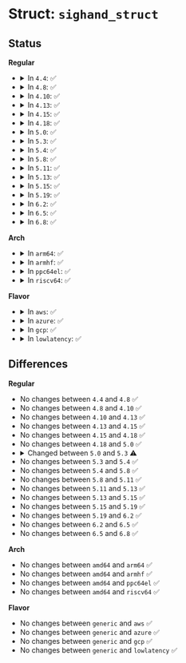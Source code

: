 # Struct: <code>sighand_struct</code>

## Status
<b>Regular</b>
<ul>
<li>
<details>
<summary>In <code>4.4</code>: ✅</summary>

```c
struct sighand_struct {
    atomic_t count;
    struct k_sigaction action[64];
    spinlock_t siglock;
    wait_queue_head_t signalfd_wqh;
};
```
</details>
</li>
<li>
<details>
<summary>In <code>4.8</code>: ✅</summary>

```c
struct sighand_struct {
    atomic_t count;
    struct k_sigaction action[64];
    spinlock_t siglock;
    wait_queue_head_t signalfd_wqh;
};
```
</details>
</li>
<li>
<details>
<summary>In <code>4.10</code>: ✅</summary>

```c
struct sighand_struct {
    atomic_t count;
    struct k_sigaction action[64];
    spinlock_t siglock;
    wait_queue_head_t signalfd_wqh;
};
```
</details>
</li>
<li>
<details>
<summary>In <code>4.13</code>: ✅</summary>

```c
struct sighand_struct {
    atomic_t count;
    struct k_sigaction action[64];
    spinlock_t siglock;
    wait_queue_head_t signalfd_wqh;
};
```
</details>
</li>
<li>
<details>
<summary>In <code>4.15</code>: ✅</summary>

```c
struct sighand_struct {
    atomic_t count;
    struct k_sigaction action[64];
    spinlock_t siglock;
    wait_queue_head_t signalfd_wqh;
};
```
</details>
</li>
<li>
<details>
<summary>In <code>4.18</code>: ✅</summary>

```c
struct sighand_struct {
    atomic_t count;
    struct k_sigaction action[64];
    spinlock_t siglock;
    wait_queue_head_t signalfd_wqh;
};
```
</details>
</li>
<li>
<details>
<summary>In <code>5.0</code>: ✅</summary>

```c
struct sighand_struct {
    atomic_t count;
    struct k_sigaction action[64];
    spinlock_t siglock;
    wait_queue_head_t signalfd_wqh;
};
```
</details>
</li>
<li>
<details>
<summary>In <code>5.3</code>: ✅</summary>

```c
struct sighand_struct {
    spinlock_t siglock;
    refcount_t count;
    wait_queue_head_t signalfd_wqh;
    struct k_sigaction action[64];
};
```
</details>
</li>
<li>
<details>
<summary>In <code>5.4</code>: ✅</summary>

```c
struct sighand_struct {
    spinlock_t siglock;
    refcount_t count;
    wait_queue_head_t signalfd_wqh;
    struct k_sigaction action[64];
};
```
</details>
</li>
<li>
<details>
<summary>In <code>5.8</code>: ✅</summary>

```c
struct sighand_struct {
    spinlock_t siglock;
    refcount_t count;
    wait_queue_head_t signalfd_wqh;
    struct k_sigaction action[64];
};
```
</details>
</li>
<li>
<details>
<summary>In <code>5.11</code>: ✅</summary>

```c
struct sighand_struct {
    spinlock_t siglock;
    refcount_t count;
    wait_queue_head_t signalfd_wqh;
    struct k_sigaction action[64];
};
```
</details>
</li>
<li>
<details>
<summary>In <code>5.13</code>: ✅</summary>

```c
struct sighand_struct {
    spinlock_t siglock;
    refcount_t count;
    wait_queue_head_t signalfd_wqh;
    struct k_sigaction action[64];
};
```
</details>
</li>
<li>
<details>
<summary>In <code>5.15</code>: ✅</summary>

```c
struct sighand_struct {
    spinlock_t siglock;
    refcount_t count;
    wait_queue_head_t signalfd_wqh;
    struct k_sigaction action[64];
};
```
</details>
</li>
<li>
<details>
<summary>In <code>5.19</code>: ✅</summary>

```c
struct sighand_struct {
    spinlock_t siglock;
    refcount_t count;
    wait_queue_head_t signalfd_wqh;
    struct k_sigaction action[64];
};
```
</details>
</li>
<li>
<details>
<summary>In <code>6.2</code>: ✅</summary>

```c
struct sighand_struct {
    spinlock_t siglock;
    refcount_t count;
    wait_queue_head_t signalfd_wqh;
    struct k_sigaction action[64];
};
```
</details>
</li>
<li>
<details>
<summary>In <code>6.5</code>: ✅</summary>

```c
struct sighand_struct {
    spinlock_t siglock;
    refcount_t count;
    wait_queue_head_t signalfd_wqh;
    struct k_sigaction action[64];
};
```
</details>
</li>
<li>
<details>
<summary>In <code>6.8</code>: ✅</summary>

```c
struct sighand_struct {
    spinlock_t siglock;
    refcount_t count;
    wait_queue_head_t signalfd_wqh;
    struct k_sigaction action[64];
};
```
</details>
</li>
</ul>
<b>Arch</b>
<ul>
<li>
<details>
<summary>In <code>arm64</code>: ✅</summary>

```c
struct sighand_struct {
    spinlock_t siglock;
    refcount_t count;
    wait_queue_head_t signalfd_wqh;
    struct k_sigaction action[64];
};
```
</details>
</li>
<li>
<details>
<summary>In <code>armhf</code>: ✅</summary>

```c
struct sighand_struct {
    spinlock_t siglock;
    refcount_t count;
    wait_queue_head_t signalfd_wqh;
    struct k_sigaction action[64];
};
```
</details>
</li>
<li>
<details>
<summary>In <code>ppc64el</code>: ✅</summary>

```c
struct sighand_struct {
    spinlock_t siglock;
    refcount_t count;
    wait_queue_head_t signalfd_wqh;
    struct k_sigaction action[64];
};
```
</details>
</li>
<li>
<details>
<summary>In <code>riscv64</code>: ✅</summary>

```c
struct sighand_struct {
    spinlock_t siglock;
    refcount_t count;
    wait_queue_head_t signalfd_wqh;
    struct k_sigaction action[64];
};
```
</details>
</li>
</ul>
<b>Flavor</b>
<ul>
<li>
<details>
<summary>In <code>aws</code>: ✅</summary>

```c
struct sighand_struct {
    spinlock_t siglock;
    refcount_t count;
    wait_queue_head_t signalfd_wqh;
    struct k_sigaction action[64];
};
```
</details>
</li>
<li>
<details>
<summary>In <code>azure</code>: ✅</summary>

```c
struct sighand_struct {
    spinlock_t siglock;
    refcount_t count;
    wait_queue_head_t signalfd_wqh;
    struct k_sigaction action[64];
};
```
</details>
</li>
<li>
<details>
<summary>In <code>gcp</code>: ✅</summary>

```c
struct sighand_struct {
    spinlock_t siglock;
    refcount_t count;
    wait_queue_head_t signalfd_wqh;
    struct k_sigaction action[64];
};
```
</details>
</li>
<li>
<details>
<summary>In <code>lowlatency</code>: ✅</summary>

```c
struct sighand_struct {
    spinlock_t siglock;
    refcount_t count;
    wait_queue_head_t signalfd_wqh;
    struct k_sigaction action[64];
};
```
</details>
</li>
</ul>

## Differences
<b>Regular</b>
<ul>
<li>
No changes between <code>4.4</code> and <code>4.8</code> ✅
</li>
<li>
No changes between <code>4.8</code> and <code>4.10</code> ✅
</li>
<li>
No changes between <code>4.10</code> and <code>4.13</code> ✅
</li>
<li>
No changes between <code>4.13</code> and <code>4.15</code> ✅
</li>
<li>
No changes between <code>4.15</code> and <code>4.18</code> ✅
</li>
<li>
No changes between <code>4.18</code> and <code>5.0</code> ✅
</li>
<li>
<details>
<summary>Changed between <code>5.0</code> and <code>5.3</code> ⚠️</summary>
<ul>
<li>
<b>Field type changed. </b>
<code>atomic_t count</code> ➡️ <code>refcount_t count</code>
</li>
</ul>
</details>
</li>
<li>
No changes between <code>5.3</code> and <code>5.4</code> ✅
</li>
<li>
No changes between <code>5.4</code> and <code>5.8</code> ✅
</li>
<li>
No changes between <code>5.8</code> and <code>5.11</code> ✅
</li>
<li>
No changes between <code>5.11</code> and <code>5.13</code> ✅
</li>
<li>
No changes between <code>5.13</code> and <code>5.15</code> ✅
</li>
<li>
No changes between <code>5.15</code> and <code>5.19</code> ✅
</li>
<li>
No changes between <code>5.19</code> and <code>6.2</code> ✅
</li>
<li>
No changes between <code>6.2</code> and <code>6.5</code> ✅
</li>
<li>
No changes between <code>6.5</code> and <code>6.8</code> ✅
</li>
</ul>
<b>Arch</b>
<ul>
<li>
No changes between <code>amd64</code> and <code>arm64</code> ✅
</li>
<li>
No changes between <code>amd64</code> and <code>armhf</code> ✅
</li>
<li>
No changes between <code>amd64</code> and <code>ppc64el</code> ✅
</li>
<li>
No changes between <code>amd64</code> and <code>riscv64</code> ✅
</li>
</ul>
<b>Flavor</b>
<ul>
<li>
No changes between <code>generic</code> and <code>aws</code> ✅
</li>
<li>
No changes between <code>generic</code> and <code>azure</code> ✅
</li>
<li>
No changes between <code>generic</code> and <code>gcp</code> ✅
</li>
<li>
No changes between <code>generic</code> and <code>lowlatency</code> ✅
</li>
</ul>
